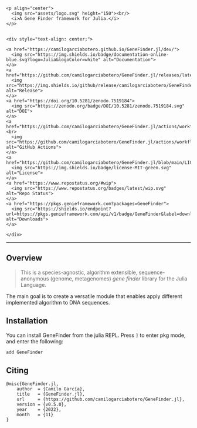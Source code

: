 ```@raw html

<p align="center">
  <img src="assets/logo.svg" height="150"><br/>
  <i>A Gene Finder framework for Julia.</i>
</p>
```

```@raw html

<div style="text-align: center;">

<a href="https://camilogarciabotero.github.io/GeneFinder.jl/dev/">
  <img src="https://img.shields.io/badge/documentation-online-blue.svg?logo=Julia&logoColor=white" alt="Documentation">
</a>
<a href="https://github.com/camilogarciabotero/GeneFinder.jl/releases/latest">
  <img src="https://img.shields.io/github/release/camilogarciabotero/GeneFinder.jl.svg" alt="Release">
</a>
<a href="https://doi.org/10.5281/zenodo.7519184">
  <img src="https://zenodo.org/badge/DOI/10.5281/zenodo.7519184.svg" alt="DOI">
</a>
<a href="https://github.com/camilogarciabotero/GeneFinder.jl/actions/workflows/CI.yml">
<br>
  <img src="https://github.com/camilogarciabotero/GeneFinder.jl/actions/workflows/CI.yml/badge.svg" alt="GitHub Actions">
</a>
<a href="https://github.com/camilogarciabotero/GeneFinder.jl/blob/main/LICENSE">
  <img src="https://img.shields.io/badge/license-MIT-green.svg" alt="License">
</a>
<a href="https://www.repostatus.org/#wip">
  <img src="https://www.repostatus.org/badges/latest/wip.svg" alt="Repo Status">
</a>
<a href="https://pkgs.genieframework.com?packages=GeneFinder">
  <img src="https://shields.io/endpoint?url=https://pkgs.genieframework.com/api/v1/badge/GeneFinder&label=downloads" alt="Downloads">
</a>

</div>

```

***
## Overview

> This is a species-agnostic, algorithm extensible, sequence-anonymous
> (genome, metagenomes) *gene finder* library for the Julia Language.

The main goal is to create a versatile module that enables apply
different implemented algorithm to DNA sequences.

## Installation

You can install GeneFinder from the julia REPL. Press `]` to enter pkg
mode, and enter the following:

```julia
add GeneFinder

```

## Citing

```
@misc{GeneFinder.jl,
	author  = {Camilo García},
	title   = {GeneFinder.jl},
	url     = {https://github.com/camilogarciabotero/GeneFinder.jl},
	version = {v0.5.0},
	year    = {2022},
	month   = {11}
}
```